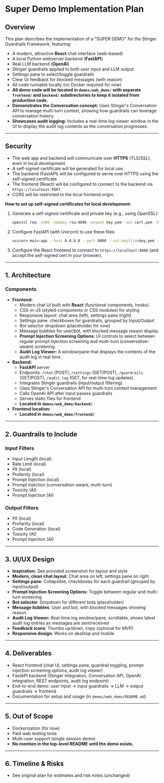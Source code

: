 # Super Demo Implementation Plan

## Overview
This plan describes the implementation of a "SUPER DEMO" for the Stinger Guardrails Framework, featuring:
- A modern, attractive **React** chat interface (web-based)
- A local Python webserver backend (**FastAPI**)
- Real LLM backend (**OpenAI**)
- Stinger guardrails applied to both user input and LLM output
- Settings pane to select/toggle guardrails
- Clear UI feedback for blocked messages (with reason)
- All code runnable locally (no Docker required for now)
- **All demo code will be located in `demos/web_demo/` with separate `frontend/` and `backend/` subdirectories to keep it isolated from production code.**
- **Demonstrates the Conversation concept:** Uses Stinger's Conversation API to manage multi-turn context, showing how guardrails can leverage conversation history.
- **Showcases audit logging:** Includes a real-time log viewer window in the UI to display the audit log contents as the conversation progresses.

---

## Security

- The web app and backend will communicate over **HTTPS** (TLS/SSL), even in local development.
- A self-signed certificate will be generated for local use.
- The backend (FastAPI) will be configured to serve over HTTPS using the self-signed certificate.
- The frontend (React) will be configured to connect to the backend via `https://localhost:PORT`.
- CORS will be restricted to the local frontend origin.

**How to set up self-signed certificates for local development:**
1. Generate a self-signed certificate and private key (e.g., using OpenSSL):
   ```sh
   openssl req -x509 -newkey rsa:4096 -keyout key.pem -out cert.pem -days 365 -nodes -subj "/CN=localhost"
   ```
2. Configure FastAPI (with Uvicorn) to use these files:
   ```sh
   uvicorn main:app --host 0.0.0.0 --port 8000 --ssl-keyfile=key.pem --ssl-certfile=cert.pem
   ```
3. Configure the React frontend to connect to `https://localhost:8000` (and accept the self-signed cert in your browser).

---

## 1. Architecture

### Components
- **Frontend:**
  - Modern chat UI built with **React** (functional components, hooks)
  - CSS-in-JS (styled-components or CSS modules) for styling
  - Responsive layout: chat area (left), settings pane (right)
  - Settings pane: checkboxes for guardrails, grouped by Input/Output
  - Bot selector dropdown (placeholder for now)
  - Message bubbles for user/bot, with blocked message reason display
  - **Prompt Injection Screening Options:** UI controls to select between regular prompt injection screening and multi-turn (conversation-aware) screening.
  - **Audit Log Viewer:** A window/pane that displays the contents of the audit log in real time.
- **Backend:**
  - **FastAPI** server
  - Endpoints: `/chat` (POST), `/settings` (GET/POST), `/guardrails` (GET/POST), `/audit_log` (GET, for real-time log updates)
  - Integrates Stinger guardrails (input/output filtering)
  - Uses Stinger's Conversation API for multi-turn context management
  - Calls OpenAI API after input passes guardrails
  - Serves static files for frontend
  - **Located in `demos/web_demo/backend/`**
- **Frontend location:**
  - **Located in `demos/web_demo/frontend/`**

---

## 2. Guardrails to Include

### Input Filters
- Input Length (local)
- Rate Limit (local)
- PII (local)
- Profanity (local)
- Prompt Injection (local)
- Prompt Injection (conversation-aware, multi-turn)
- Toxicity (AI)
- Prompt Injection (AI)

### Output Filters
- PII (local)
- Profanity (local)
- Code Generation (local)
- Toxicity (AI)
- Prompt Injection (AI)

---

## 3. UI/UX Design
- **Inspiration:** See provided screenshot for layout and style
- **Modern, clean chat layout**: Chat area on left, settings pane on right
- **Settings pane**: Collapsible, checkboxes for each guardrail (grouped by input/output)
- **Prompt Injection Screening Options:** Toggle between regular and multi-turn screening
- **Bot selector**: Dropdown for different bots (placeholder)
- **Message bubbles**: User and bot, with blocked messages showing reason
- **Audit Log Viewer:** Real-time log window/pane, scrollable, shows latest audit log entries as messages are sent/received
- **Feedback icons**: Thumbs up/down, copy (optional for MVP)
- **Responsive design**: Works on desktop and mobile

---

## 4. Deliverables
- React frontend (chat UI, settings pane, guardrail toggling, prompt injection screening options, audit log viewer)
- FastAPI backend (Stinger integration, Conversation API, OpenAI integration, REST endpoints, audit log endpoint)
- End-to-end demo: user input → input guardrails → LLM → output guardrails → frontend
- Documentation for setup and usage (in `demos/web_demo/README.md`)

---

## 5. Out of Scope
- Dockerization (for now)
- Paid web testing tools
- Multi-user support (single session demo)
- **No mention in the top-level README until the demo exists.**

---

## 6. Timeline & Risks
- See original plan for estimates and risk notes (unchanged) 